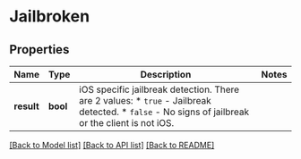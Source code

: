 # Jailbroken

## Properties
Name | Type | Description | Notes
------------ | ------------- | ------------- | -------------
**result** | **bool** | iOS specific jailbreak detection. There are 2 values:    * `true` - Jailbreak detected.   * `false` - No signs of jailbreak or the client is not iOS. | 

[[Back to Model list]](../../README.md#documentation-for-models) [[Back to API list]](../../README.md#documentation-for-api-endpoints) [[Back to README]](../../README.md)

